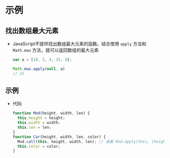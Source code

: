 # 示例

## 找出数组最大元素

  - JavaScript不提供找出数组最大元素的函数。结合使用 `apply` 方法和 `Math.max` 方法，就可以返回数组的最大元素

    ```javascript
    var a = [10, 2, 4, 15, 9];

    Math.max.apply(null, a)
    // 15
    ```

## 示例

  - 代码

    ```javascript
    function Mod(height, width, len) {
      this.height = height;
      this.width = width;
      this.len = len;
    }
    function Car(height, width, len, color) {
      Mod.call(this, height, width, len); // 或者 Mod.apply(this, [height, width, len]);
      this.color = color;
    }
    ```
